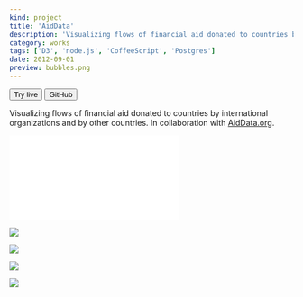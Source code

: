 ```yaml
---
kind: project
title: 'AidData'
description: 'Visualizing flows of financial aid donated to countries by international organizations and by other countries. In collaboration with AidData.org.'
category: works
tags: ['D3', 'node.js', 'CoffeeScript', 'Postgres']
date: 2012-09-01
preview: bubbles.png
---
```


<button href="http://aiddata.boyandin.me/">Try live</button>
<button href="https://github.com/ilyabo/aiddata" variant=outline>GitHub</button>

Visualizing flows of financial aid donated to countries by international organizations and by other countries. In collaboration with [AidData.org](http://aiddata.org).

<embed src="aiddata.mp4">

![](bubbles.png)

![](horizon3-tooltip.png)

![](Argentina-correlation.png)

![](flowprints.png)
